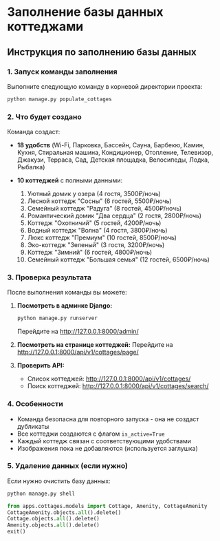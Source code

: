 # Заполнение базы данных коттеджами

## Инструкция по заполнению базы данных

### 1. Запуск команды заполнения

Выполните следующую команду в корневой директории проекта:

```bash
python manage.py populate_cottages
```

### 2. Что будет создано

Команда создаст:

- **18 удобств** (Wi-Fi, Парковка, Бассейн, Сауна, Барбекю, Камин, Кухня, Стиральная машина, Кондиционер, Отопление, Телевизор, Джакузи, Терраса, Сад, Детская площадка, Велосипеды, Лодка, Рыбалка)

- **10 коттеджей** с полными данными:
  1. Уютный домик у озера (4 гостя, 3500₽/ночь)
  2. Лесной коттедж "Сосны" (6 гостей, 5500₽/ночь)
  3. Семейный коттедж "Радуга" (8 гостей, 4500₽/ночь)
  4. Романтический домик "Два сердца" (2 гостя, 2800₽/ночь)
  5. Коттедж "Охотничий" (5 гостей, 4200₽/ночь)
  6. Водный коттедж "Волна" (4 гостя, 3800₽/ночь)
  7. Люкс коттедж "Премиум" (10 гостей, 8500₽/ночь)
  8. Эко-коттедж "Зеленый" (3 гостя, 3200₽/ночь)
  9. Коттедж "Зимний" (6 гостей, 4800₽/ночь)
  10. Семейный коттедж "Большая семья" (12 гостей, 6500₽/ночь)

### 3. Проверка результата

После выполнения команды вы можете:

1. **Посмотреть в админке Django:**
   ```bash
   python manage.py runserver
   ```
   Перейдите на http://127.0.0.1:8000/admin/

2. **Посмотреть на странице коттеджей:**
   Перейдите на http://127.0.0.1:8000/api/v1/cottages/page/

3. **Проверить API:**
   - Список коттеджей: http://127.0.0.1:8000/api/v1/cottages/
   - Поиск коттеджей: http://127.0.0.1:8000/api/v1/cottages/search/

### 4. Особенности

- Команда безопасна для повторного запуска - она не создаст дубликаты
- Все коттеджи создаются с флагом `is_active=True`
- Каждый коттедж связан с соответствующими удобствами
- Изображения пока не добавляются (используется заглушка)

### 5. Удаление данных (если нужно)

Если нужно очистить базу данных:

```bash
python manage.py shell
```

```python
from apps.cottages.models import Cottage, Amenity, CottageAmenity
CottageAmenity.objects.all().delete()
Cottage.objects.all().delete()
Amenity.objects.all().delete()
exit()
```


